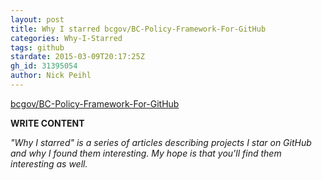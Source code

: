 ```yaml
---
layout: post
title: Why I starred bcgov/BC-Policy-Framework-For-GitHub
categories: Why-I-Starred
tags: github
stardate: 2015-03-09T20:17:25Z
gh_id: 31395054
author: Nick Peihl
---
```


[bcgov/BC-Policy-Framework-For-GitHub](star.repo.html_url)

**WRITE CONTENT**

*"Why I starred" is a series of articles describing projects I star on GitHub and why I found them interesting. My hope is that you'll find them interesting as well.*

